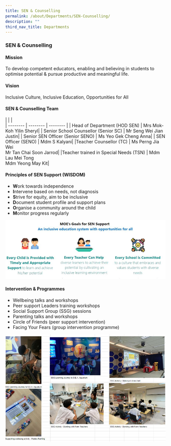 ```yaml
---
title: SEN & Counselling
permalink: /about/Departments/SEN-Counselling/
description: ""
third_nav_title: Departments
---
```

### **SEN & Counselling**


#### **Mission**
To develop competent educators, enabling and believing in students to optimise potential & pursue productive and meaningful life. 


#### **Vision**
Inclusive Culture, Inclusive Education, Opportunities for All


#### **SEN & Counselling Team**

|  |  |  
| -------- | -------- | -------- |
| Head of Department (HOD SEN)    | Mrs Mok-Koh Yilin Sheryl| 
| Senior School Counsellor (Senior SC) | Mr Seng Wei Jian Justin|
| Senior SEN Officer (Senior SENO) | Ms Yeo Gek Cheng Anna|
| SEN Officer (SENO) | Mdm S Kalyani|
|Teacher Counsellor (TC) | Ms Perng Jia Wei <br> Mr Tan Chai Soon Jarrod|
|Teacher trained in Special Needs (TSN) | Mdm Lau Mei Tong <br> Mdm Yeong May Kit| 


#### **Principles of SEN Support (WISDOM)**

* **W**ork towards independence
* **I**ntervene based on needs, not diagnosis
* **S**trive for equity, aim to be inclusive
* **D**ocument student profile and support plans
* **O**rganise a community around the child
* **M**onitor progress regularly


![](/images/SEN.jpeg)

#### **Intervention & Programmes**

* Wellbeing talks and workshops
* Peer support Leaders training workshops
* Social Support Group (SSG) sessions
* Parenting talks and workshops
* Circle of Friends (peer support intervention)
* Facing Your Fears (group intervention programme)

![](/images/SEN2.jpg)